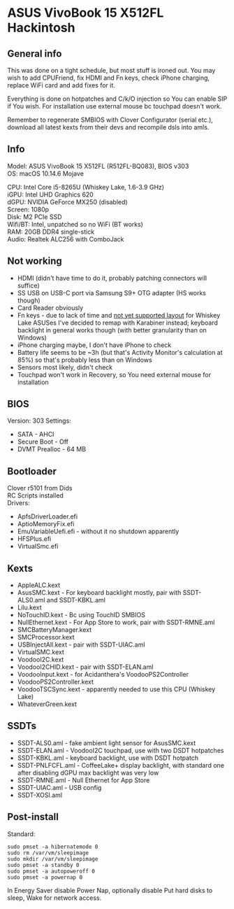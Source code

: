 # ASUS VivoBook 15 X512FL Hackintosh

## General info
This was done on a tight schedule, but most stuff is ironed out. You may wish to add CPUFriend, fix HDMI and Fn keys, check iPhone charging, replace WiFi card and add fixes for it.

Everything is done on hotpatches and C/k/O injection so You can enable SIP if You wish. For installation use external mouse bc touchpad doesn't work. 

Remember to regenerate SMBIOS with Clover Configurator (serial etc.), download all latest kexts from their devs and recompile dsls into amls.

## Info
Model: ASUS VivoBook 15 X512FL (R512FL-BQ083), BIOS v303  
OS: macOS 10.14.6 Mojave

CPU: Intel Core i5-8265U (Whiskey Lake, 1.6-3.9 GHz)  
iGPU: Intel UHD Graphics 620  
dGPU: NVIDIA GeForce MX250 (disabled)  
Screen: 1080p  
Disk: M2 PCIe SSD  
Wifi/BT: Intel, unpatched so no WiFi (BT works)  
RAM: 20GB DDR4 single-stick  
Audio: Realtek ALC256 with ComboJack

## Not working
* HDMI (didn't have time to do it, probably patching connectors will suffice)
* SS USB on USB-C port via Samsung S9+ OTG adapter (HS works though)
* Card Reader obviously
* Fn keys - due to lack of time and [not yet supported layout](https://github.com/hieplpvip/AsusSMC/issues/13) for Whiskey Lake ASUSes I've decided to remap with Karabiner instead; keyboard backlight in general works though (with better granularity than on Windows)
* iPhone charging maybe, I don't have iPhone to check
* Battery life seems to be ~3h (but that's Activity Monitor's calculation at 85%) so that's probably less than on Windows
* Sensors most likely, didn't check
* Touchpad won't work in Recovery, so You need external mouse for installation

## BIOS
Version: 303
Settings:
* SATA - AHCI
* Secure Boot - Off
* DVMT Prealloc - 64 MB

## Bootloader
Clover r5101 from Dids  
RC Scripts installed  
Drivers:
* ApfsDriverLoader.efi
* AptioMemoryFix.efi
* EmuVariableUefi.efi - without it no shutdown apparently
* HFSPlus.efi
* VirtualSmc.efi

## Kexts
* AppleALC.kext
* AsusSMC.kext - For keyboard backlight mostly, pair with SSDT-ALS0.aml and SSDT-KBKL.aml
* Lilu.kext
* NoTouchID.kext - Bc using TouchID SMBIOS
* NullEthernet.kext - For App Store to work, pair with SSDT-RMNE.aml
* SMCBatteryManager.kext
* SMCProcessor.kext
* USBInjectAll.kext - pair with SSDT-UIAC.aml
* VirtualSMC.kext
* VoodooI2C.kext
* VoodooI2CHID.kext - pair with SSDT-ELAN.aml
* VoodooInput.kext - for Acidanthera's VoodooPS2Controller
* VoodooPS2Controller.kext
* VoodooTSCSync.kext - apparently needed to use this CPU (Whiskey Lake)
* WhateverGreen.kext

## SSDTs
* SSDT-ALS0.aml - fake ambient light sensor for AsusSMC.kext
* SSDT-ELAN.aml - VoodooI2C touchpad, use with two DSDT hotpatches
* SSDT-KBKL.aml - keyboard backlight, use with DSDT hotpatch
* SSDT-PNLFCFL.aml - CoffeeLake+ display backlight, with standard one after disabling dGPU max backlight was very low
* SSDT-RMNE.aml - Null Ethernet for App Store
* SSDT-UIAC.aml - USB config
* SSDT-XOSI.aml

## Post-install
Standard:
```
sudo pmset -a hibernatemode 0
sudo rm /var/vm/sleepimage
sudo mkdir /var/vm/sleepimage
sudo pmset -a standby 0
sudo pmset -a autopoweroff 0
sudo pmset -a powernap 0
```
In Energy Saver disable Power Nap, optionally disable Put hard disks to sleep, Wake for network access.